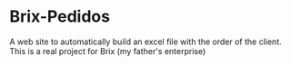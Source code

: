 # Brix-Pedidos
  A web site to automatically build an excel file with the order of the client. This is a real project for Brix (my father's enterprise)
